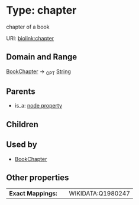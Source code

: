 
# Type: chapter


chapter of a book

URI: [biolink:chapter](https://w3id.org/biolink/vocab/chapter)


## Domain and Range

[BookChapter](BookChapter.md) ->  <sub>OPT</sub> [String](types/String.md)

## Parents

 *  is_a: [node property](node_property.md)

## Children


## Used by

 * [BookChapter](BookChapter.md)

## Other properties

|  |  |  |
| --- | --- | --- |
| **Exact Mappings:** | | WIKIDATA:Q1980247 |

